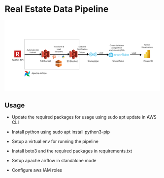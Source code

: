 # Real Estate Data Pipeline

![alt text](<Redfin API.png>)



## Usage

- Update the required packages for usage using sudo apt update in AWS CLI

- Install python using sudo apt install python3-pip

- Setup a virtual env for running the pipeline

- Install boto3 and the required packages in requirements.txt

- Setup apache airflow in standalone mode

- Configure aws IAM roles 

